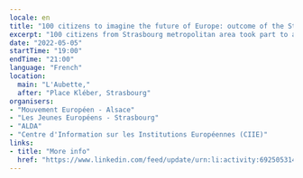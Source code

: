 ```yaml
---
locale: en
title: "100 citizens to imagine the future of Europe: outcome of the Strasbourg citizens' Convention"
excerpt: "100 citizens from Strasbourg metropolitan area took part to a citizens' Convention in February and March 2022 to imagine the future of Europe. They will disclose the results of this unprecedented debating experience, directly contributing to the Conference on the Future of Europe. What challenges shall the EU tackle? What reforms shall we undertake to succeed?"
date: "2022-05-05"
startTime: "19:00"
endTime: "21:00"
language: "French"
location:
  main: "L'Aubette,"
  after: "Place Kléber, Strasbourg"
organisers:
- "Mouvement Européen - Alsace"
- "Les Jeunes Européens - Strasbourg"
- "ALDA"
- "Centre d'Information sur les Institutions Européennes (CIIE)"
links:
- title: "More info"
  href: "https://www.linkedin.com/feed/update/urn:li:activity:6925053145786019840"
---
```

